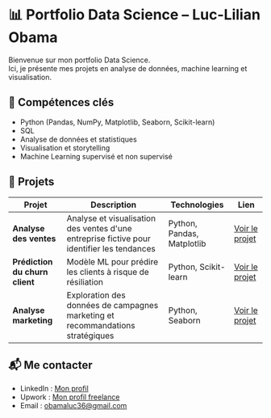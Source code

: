 # 📊 Portfolio Data Science – Luc-Lilian Obama

Bienvenue sur mon portfolio Data Science.  
Ici, je présente mes projets en analyse de données, machine learning et visualisation.

## 🚀 Compétences clés
- Python (Pandas, NumPy, Matplotlib, Seaborn, Scikit-learn)
- SQL
- Analyse de données et statistiques
- Visualisation et storytelling
- Machine Learning supervisé et non supervisé

## 📂 Projets

| Projet | Description | Technologies | Lien |
|--------|-------------|--------------|------|
| **Analyse des ventes** | Analyse et visualisation des ventes d'une entreprise fictive pour identifier les tendances | Python, Pandas, Matplotlib | [Voir le projet](01-sales-analysis/) |
| **Prédiction du churn client** | Modèle ML pour prédire les clients à risque de résiliation | Python, Scikit-learn | [Voir le projet](02-customer-churn/) |
| **Analyse marketing** | Exploration des données de campagnes marketing et recommandations stratégiques | Python, Seaborn | [Voir le projet](03-marketing-analytics/) |

## 📬 Me contacter
- LinkedIn : [Mon profil](https://www.linkedin.com/in/luc-obama-b9b268296/)
- Upwork : [Mon profil freelance](https://www.upwork.com/freelancers/~01df428797d0dc0af1)
- Email : obamaluc36@gmail.com
